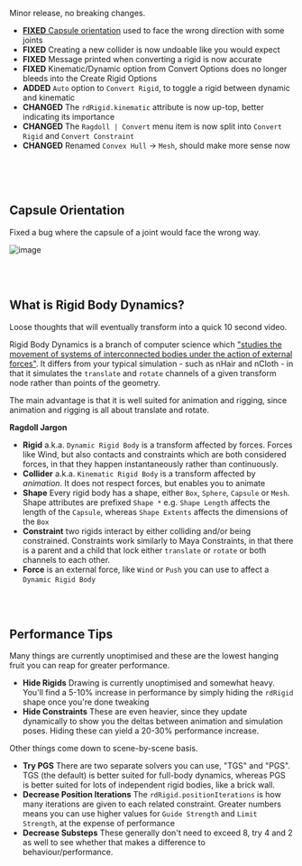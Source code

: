Minor release, no breaking changes.

- [**FIXED** Capsule orientation](#capsule-orientation) used to face the wrong direction with some joints
- **FIXED** Creating a new collider is now undoable like you would expect
- **FIXED** Message printed when converting a rigid is now accurate
- **FIXED** Kinematic/Dynamic option from Convert Options does no longer bleeds into the Create Rigid Options
- **ADDED** `Auto` option to `Convert Rigid`, to toggle a rigid between dynamic and kinematic
- **CHANGED** The `rdRigid.kinematic` attribute is now up-top, better indicating its importance
- **CHANGED** The `Ragdoll | Convert` menu item is now split into `Convert Rigid` and `Convert Constraint`
- **CHANGED** Renamed `Convex Hull` -> `Mesh`, should make more sense now

<br>
<br>
<br>

## Capsule Orientation

Fixed a bug where the capsule of a joint would face the wrong way.

![image](https://user-images.githubusercontent.com/2152766/99901309-c15d1780-2cad-11eb-8ca9-be83a72e716a.png)

<br>
<br>

## What is Rigid Body Dynamics?

Loose thoughts that will eventually transform into a quick 10 second video.

Rigid Body Dynamics is a branch of computer science which ["studies the movement of systems of interconnected bodies under the action of external forces"](https://en.wikipedia.org/wiki/Rigid_body_dynamics). It differs from your typical simulation - such as nHair and nCloth - in that it simulates the `translate` and `rotate` channels of a given transform node rather than points of the geometry.

The main advantage is that it is well suited for animation and rigging, since animation and rigging is all about translate and rotate.

**Ragdoll Jargon**

- **Rigid** a.k.a. `Dynamic Rigid Body` is a transform affected by forces. Forces like Wind, but also contacts and constraints which are both considered forces, in that they happen instantaneously rather than continuously.
- **Collider** a.k.a. `Kinematic Rigid Body` is a transform affected by *animation*. It does not respect forces, but enables you to animate 
- **Shape** Every rigid body has a shape, either `Box`, `Sphere`, `Capsule` or `Mesh`. Shape attributes are prefixed `Shape *` e.g. `Shape Length` affects the length of the `Capsule`, whereas `Shape Extents` affects the dimensions of the `Box`
- **Constraint** two rigids interact by either colliding and/or being constrained. Constraints work similarly to Maya Constraints, in that there is a parent and a child that lock either `translate` or `rotate` or both channels to each other.
- **Force** is an external force, like `Wind` or `Push` you can use to affect a `Dynamic Rigid Body`

<br>
<br>

## Performance Tips

Many things are currently unoptimised and these are the lowest hanging fruit you can reap for greater performance.

- **Hide Rigids** Drawing is currently unoptimised and somewhat heavy. You'll find a 5-10% increase in performance by simply hiding the `rdRigid` shape once you're done tweaking
- **Hide Constraints** These are even heavier, since they update dynamically to show you the deltas between animation and simulation poses. Hiding these can yield a 20-30% performance increase.

Other things come down to scene-by-scene basis.

- **Try PGS** There are two separate solvers you can use, "TGS" and "PGS". TGS (the default) is better suited for full-body dynamics, whereas PGS is better suited for lots of independent rigid bodies, like a brick wall.
- **Decrease Position Iterations** The `rdRigid.positionIterations` is how many iterations are given to each related constraint. Greater numbers means you can use higher values for `Guide Strength` and `Limit Strength`, at the expense of performance
- **Decrease Substeps** These generally don't need to exceed 8, try 4 and 2 as well to see whether that makes a difference to behaviour/performance.
